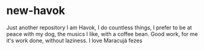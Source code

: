 # new-havok
Just another repository
I am Havok, I do countless things, I prefer to be at peace with my dog, the musics I like, with a coffee bean. Good work, for me it's work done, without laziness. I love Maracujá
fezes
